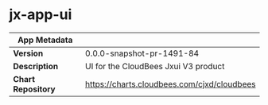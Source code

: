 # jx-app-ui

|App Metadata||
|---|---|
| **Version** | 0.0.0-snapshot-pr-1491-84 |
| **Description** | UI for the CloudBees Jxui V3 product |
| **Chart Repository** | https://charts.cloudbees.com/cjxd/cloudbees |
